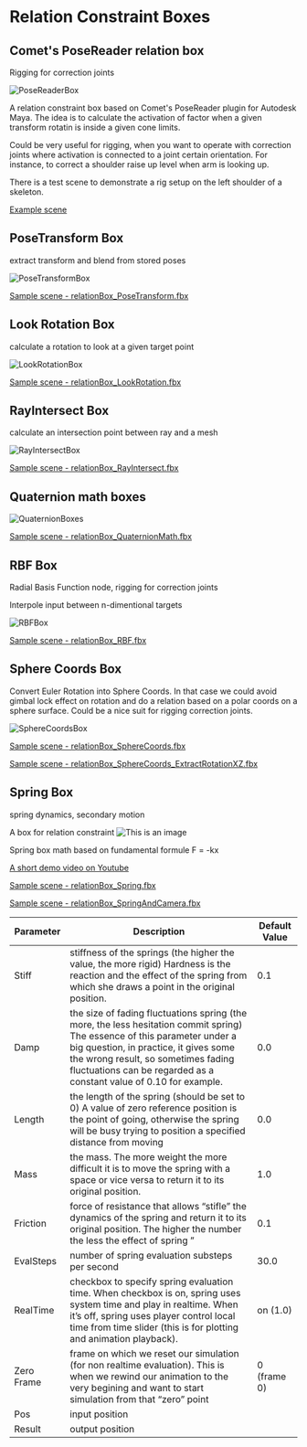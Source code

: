 
# Relation Constraint Boxes

## Comet's PoseReader relation box

Rigging for correction joints

![PoseReaderBox](relationBox_PoseReader.jpg)

 A relation constraint box based on Comet's PoseReader plugin for Autodesk Maya.
The idea is to calculate the activation of factor when a given transform rotatin is inside a given cone limits.

Could be very useful for rigging, when you want to operate with correction joints where activation is connected to a joint certain orientation. For instance, to correct a shoulder raise up level when arm is looking up.

There is a test scene to demonstrate a rig setup on the left shoulder of a skeleton.

[Example scene](https://github.com/Neill3d/OpenMoBu/blob/master/MB_Scenes/relationBox_PoseReader.fbx)


## PoseTransform Box 

extract transform and blend from stored poses

![PoseTransformBox](box_poseTransform.jpg)

[Sample scene - relationBox_PoseTransform.fbx](https://github.com/Neill3d/OpenMoBu/blob/master/MB_Scenes/relationBox_PoseTransform.fbx)

## Look Rotation Box

calculate a rotation to look at a given target point

![LookRotationBox](relationBox_LookRotation.jpg)

[Sample scene - relationBox_LookRotation.fbx](https://github.com/Neill3d/OpenMoBu/blob/master/MB_Scenes/relationBox_LookRotation.fbx)

## RayIntersect Box 

calculate an intersection point between ray and a mesh

![RayIntersectBox](relationBox_RayIntersect.jpg)

[Sample scene - relationBox_RayIntersect.fbx](https://github.com/Neill3d/OpenMoBu/blob/master/MB_Scenes/relationBox_RayIntersect.fbx)

## Quaternion math boxes

![QuaternionBoxes](relationBox_quaternionMath.jpg)

[Sample scene - relationBox_QuaternionMath.fbx](https://github.com/Neill3d/OpenMoBu/blob/master/MB_Scenes/relationBox_QuaternionMath.fbx)

## RBF Box 

Radial Basis Function node, rigging for correction joints

Interpole input between n-dimentional targets

![RBFBox](relationBox_RBF.jpg)

[Sample scene - relationBox_RBF.fbx](https://github.com/Neill3d/OpenMoBu/blob/master/MB_Scenes/relationBox_RBF.fbx)


## Sphere Coords Box

Convert Euler Rotation into Sphere Coords. In that case we could avoid gimbal lock effect on rotation and do a relation based on a polar coords on a sphere surface. Could be a nice suit for rigging correction joints.

![SphereCoordsBox](relationBox_sphereCoords.jpg)

[Sample scene - relationBox_SphereCoords.fbx](https://github.com/Neill3d/OpenMoBu/blob/master/MB_Scenes/relationBox_SphereCoords.fbx)

[Sample scene - relationBox_SphereCoords_ExtractRotationXZ.fbx](https://github.com/Neill3d/OpenMoBu/blob/master/MB_Scenes/relationBox_SphereCoords_ExtractRotationXZ.fbx)

## Spring Box

spring dynamics, secondary motion

A box for relation constraint
![This is an image](springbox.jpg)
  
Spring box math based on fundamental formule F = -kx

[A short demo video on Youtube](http://youtu.be/rAToQEmg_LY)
  
[Sample scene - relationBox_Spring.fbx](https://github.com/Neill3d/OpenMoBu/blob/master/MB_Scenes/relationBox_Spring.fbx)

[Sample scene - relationBox_SpringAndCamera.fbx](https://github.com/Neill3d/OpenMoBu/blob/master/MB_Scenes/relationBox_SpringAndCamera.fbx)
  
| Parameter | Description | Default Value |
| ------ | ------ | ------ |
| Stiff | stiffness of the springs (the higher the value, the more rigid) Hardness is the reaction and the effect of the spring from which she draws a point in the original position. | 0.1 |
| Damp | the size of fading fluctuations spring (the more, the less hesitation commit spring) The essence of this parameter under a big question, in practice, it gives some the wrong result, so sometimes fading fluctuations can be regarded as a constant value of 0.10 for example. | 0.0 |
| Length | the length of the spring (should be set to 0) A value of zero reference position is the point of going, otherwise the spring will be busy trying to position a specified distance from moving | 0.0 |
| Mass | the mass. The more weight the more difficult it is to move the spring with a space or vice versa to return it to its original position. | 1.0 |
| Friction | force of resistance that allows “stifle” the dynamics of the spring and return it to its original position. The higher the number the less the effect of spring ” | 0.1 |
| EvalSteps | number of spring evaluation substeps per second | 30.0 |
| RealTime | checkbox to specify spring evaluation time. When checkbox is on, spring uses system time and play in realtime. When it’s off, spring uses player control local time from time slider (this is for plotting and animation playback). | on (1.0) |
| Zero Frame | frame on which we reset our simulation (for non realtime evaluation). This is when we rewind our animation to the very begining and want to start simulation from that “zero” point | 0 (frame 0) |
| Pos | input position |  |
| Result | output position | |
